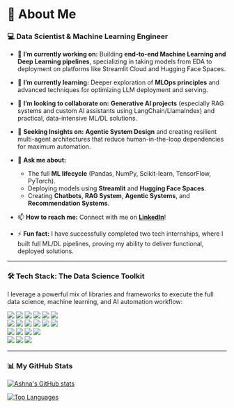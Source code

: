 # 🌟 About Me

### 💻 Data Scientist & Machine Learning Engineer

- 🔭 **I’m currently working on:** Building **end-to-end Machine Learning and Deep Learning pipelines**, specializing in taking models from EDA to deployment on platforms like Streamlit Cloud and Hugging Face Spaces.

- 🌱 **I’m currently learning:** Deeper exploration of **MLOps principles** and advanced techniques for optimizing LLM deployment and serving.

- 👯 **I’m looking to collaborate on:** **Generative AI projects** (especially RAG systems and custom AI assistants using LangChain/LlamaIndex) and practical, data-intensive ML/DL solutions.

- 🤔 **Seeking Insights on:** **Agentic System Design** and creating resilient multi-agent architectures that reduce human-in-the-loop dependencies for maximum automation.

- 💬 **Ask me about:**
    - The full **ML lifecycle** (Pandas, NumPy, Scikit-learn, TensorFlow, PyTorch).
    - Deploying models using **Streamlit** and **Hugging Face Spaces**.
    - Creating **Chatbots**, **RAG System**, **Agentic Systems**, and **Recommendation Systems**.

- 📫 **How to reach me:** Connect with me on [**LinkedIn**](https://www.linkedin.com/in/ashna-imtiaz-538335284)!

- ⚡ **Fun fact:** I have successfully completed two tech internships, where I built full ML/DL pipelines, proving my ability to deliver functional, deployed solutions.


---

### 🛠️ Tech Stack: The Data Science Toolkit

I leverage a powerful mix of libraries and frameworks to execute the full data science, machine learning, and AI automation workflow:

<p align="left">
  <img src="https://skillicons.dev/icons?i=python,sklearn,tensorflow,pytorch,keras,pandas,numpy,matplotlib,seaborn" />
  <img src="https://img.shields.io/badge/Scikit--learn-F7931E?style=for-the-badge&logo=scikit-learn&logoColor=white" />
  <img src="https://img.shields.io/badge/TensorFlow-FF6F00?style=for-the-badge&logo=tensorflow&logoColor=white" />
  <img src="https://img.shields.io/badge/PyTorch-EE4C2C?style=for-the-badge&logo=pytorch&logoColor=white" />
  <img src="https://img.shields.io/badge/Keras-D00000?style=for-the-badge&logo=keras&logoColor=white" />
  <img src="https://img.shields.io/badge/XGBoost-1E90FF?style=for-the-badge&logo=xgboost&logoColor=white" />
  <br/>
  <img src="https://img.shields.io/badge/Python-3776AB?style=for-the-badge&logo=python&logoColor=white" />
  <img src="https://img.shields.io/badge/Pandas-150458?style=for-the-badge&logo=pandas&logoColor=white" />
  <img src="https://img.shields.io/badge/NumPy-013243?style=for-the-badge&logo=numpy&logoColor=white" />
  <img src="https://img.shields.io/badge/Matplotlib-000000?style=for-the-badge&logo=matplotlib&logoColor=white" />
  <img src="https://img.shields.io/badge/Seaborn-348AA7?style=for-the-badge&logo=seaborn&logoColor=white" />
  <img src="https://img.shields.io/badge/Plotly-27357F?style=for-the-badge&logo=plotly&logoColor=white" />
  <br/>
  <img src="https://img.shields.io/badge/LangChain-111111?style=for-the-badge&logo=langchain&logoColor=white" />
  <img src="https://img.shields.io/badge/LlamaIndex-000000?style=for-the-badge&logo=llama&logoColor=white" />
  <img src="https://img.shields.io/badge/Hugging%20Face-FFD21C?style=for-the-badge&logo=huggingface&logoColor=black" />
  <img src="https://img.shields.io/badge/OpenAI-412991?style=for-the-badge&logo=openai&logoColor=white" />
  <br/>
  <img src="https://img.shields.io/badge/Streamlit-FF4B4B?style=for-the-badge&logo=streamlit&logoColor=white" />
  <img src="https://img.shields.io/badge/FAISS-005C99?style=flat&logo=facebook&logoColor=white" />
  <img src="https://img.shields.io/badge/Hugging%20Face%20Spaces-FFD21C?style=for-the-badge&logo=huggingface&logoColor=black" />


</p>

---
### 📊 My GitHub Stats

[![Ashna's GitHub stats](https://github-readme-stats.vercel.app/api?username=AshnaXhaikh&show_icons=true&theme=dark&rank_icon=github)](https://github.com/anuraghazra/github-readme-stats)

[![Top Languages](https://github-readme-stats.vercel.app/api/top-langs/?username=AshnaXhaikh&layout=compact&theme=dark)](https://github.com/anuraghazra/github-readme-stats)
